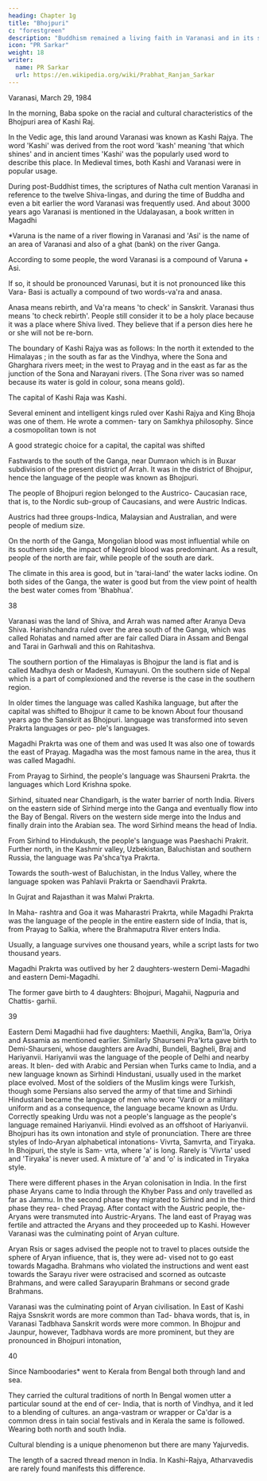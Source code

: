 ```yaml
---
heading: Chapter 1g
title: "Bhojpuri"
c: "forestgreen"
description: "Buddhism remained a living faith in Varanasi and in its surrouding districts for several hundred years."
icon: "PR Sarkar"
weight: 18
writer:
  name: PR Sarkar
  url: https://en.wikipedia.org/wiki/Prabhat_Ranjan_Sarkar
---
```



Varanasi, March 29, 1984

In the morning, Baba spoke on the racial and cultural characteristics of the Bhojpuri area of Kashi Raj.

In the Vedic age, this land around Varanasi was known as Kashi Rajya. The word 'Kashi' was derived from the root word 'kash' meaning 'that which shines' and in ancient times 'Kashi' was the popularly used word to describe this place. In Medieval times, both Kashi and Varanasi were in popular usage. 

During post-Buddhist times, the scriptures of Natha cult mention Varanasi in reference to the twelve Shiva-lingas, and during the time of Buddha and even a bit earlier the word Varanasi was frequently used. And about 3000 years ago Varanasi is mentioned in the Udalayasan, a book written in Magadhi


*Varuna is the name of a river flowing in Varanasi and 'Asi' is the name of an area of Varanasi and also of a ghat (bank) on the river Ganga.


According to some people, the word Varanasi is a compound of Varuna + Asi. 

If so, it should be pronounced Varunasi, but it is not pronounced like this Vara- Basi is actually a compound of two words-va'ra and anasa. 

Anasa means rebirth, and Va'ra means 'to check' in Sanskrit. Varanasi thus means 'to check rebirth'. People still consider it to be a holy place because it was a place where Shiva lived. They believe that if a person dies here he or she will not be re-born.


The boundary of Kashi Rajya was as follows: In the north it extended to the Himalayas ; in the south as far as the Vindhya, where the Sona and Gharghara rivers meet; in the west to Prayag and in the east as far as the junction of the Sona and Narayani rivers. (The Sona river was so named because its water is gold in colour, sona means gold).

The capital of Kashi Raja was Kashi.

Several eminent and intelligent kings ruled over Kashi Rajya and King Bhoja was one of them. He wrote a commen- tary on Samkhya philosophy. Since a cosmopolitan town is not 

A good strategic choice for a capital, the capital was shifted 

Fastwards to the south of the Ganga, near Dumraon which is in Buxar subdivision of the present district of Arrah. It was in the district of Bhojpur, hence the language of the people was known as Bhojpuri.

The people of Bhojpuri region belonged to the Austrico- Caucasian race, that is, to the Nordic sub-group of Caucasians, and were Austric Indicas. 

Austrics had three groups-Indica, Malaysian and Australian, and were people of medium size.

 On the north of the Ganga, Mongolian blood was most influential while on its southern side, the impact of Negroid blood was predominant. As a result, people of the north are fair, while people of the south are dark.

The climate in this area is good, but in 'tarai-land' the water lacks iodine. On both sides of the Ganga, the water is good but from the view point of health the best water comes from 'Bhabhua'.

38

Varanasi was the land of Shiva, and Arrah was named after Aranya Deva Shiva. Harishchandra ruled over the area south of the Ganga, which was called Rohatas and named after are fair called Diara in Assam and Bengal and Tarai in Garhwali and this on Rahitashva. 


The southern portion of the Himalayas is Bhojpur the land is flat and is called Madhya desh or Madesh, Kumayuni. On the southern side of Nepal which is a part of complexioned and the reverse is the case in the southern region. 

In older times the language was called Kashika language, but after the capital was shifted to Bhojpur it came to be known About four thousand years ago the Sanskrit as Bhojpuri. language was transformed into seven Prakrta languages or peo- ple's languages. 

Magadhi Prakrta was one of them and was used It was also one of towards the east of Prayag. Magadha was the most famous name in the area, thus it was called Magadhi. 

From Prayag to Sirhind, the people's language was Shaurseni Prakrta. the languages which Lord Krishna spoke.

Sirhind, situated near Chandigarh, is the water barrier of north India. Rivers on the eastern side of Sirhind merge into the Ganga and eventually flow into the Bay of Bengal. Rivers on the western side merge into the Indus and finally drain into the Arabian sea. The word Sirhind means the head of India. 

From Sirhind to Hindukush, the people's language was Paeshachi Prakrit. Further north, in the Kashmir valley, Uzbekistan, Baluchistan and southern Russia, the language was Pa'shca'tya Prakrta. 


Towards the south-west of Baluchistan, in the Indus Valley, where the language spoken was Pahlavii Prakrta or Saendhavii Prakrta. 

In Gujrat and Rajasthan it was Malwi Prakrta.

In Maha- rashtra and Goa it was Maharastri Prakrta, while Magadhi Prakrta was the language of the people in the entire eastern side of India, that is, from Prayag to Salkia, where the Brahmaputra River enters India. 

Usually, a language survives one thousand years, while a script lasts for two thousand years.

Magadhi Prakrta was outlived by her 2 daughters-western Demi-Magadhi and eastern Demi-Magadhi. 

The former gave birth to 4 daughters: Bhojpuri, Magahii, Nagpuria and Chattis- garhii. 

39

Eastern Demi Magadhii had five daughters: Maethili, Angika, Bam'la, Oriya and Assamia as mentioned earlier. Similarly Shaurseni Pra'krta gave birth to Demi-Shaurseni, whose daughters are Avadhi, Bundeli, Bagheli, Braj and Hariyanvii. Hariyanvii was the language of the people of Delhi and nearby areas. It blen- ded with Arabic and Persian when Turks came to India, and a new language known as Sirhindi Hindustani, usually used in the market place evolved. Most of the soldiers of the Muslim kings were Turkish, though some Persians also served the army of that time and Sirhindi Hindustani became
the language of
men who wore 'Vardi or a military uniform and as a consequence, the language became known as Urdu. Correctly speaking Urdu was not a people's language as the people's language remained Hariyanvii. Hindi evolved as an offshoot of Hariyanvii.
Bhojpuri has its own intonation and style of pronunciation. There are three styles of Indo-Aryan alphabetical intonations- Vivrta, Samvrta, and Tiryaka. In Bhojpuri, the style is Sam- vrta, where 'a' is long. Rarely is 'Vivrta' used and 'Tiryaka' is never used. A mixture of 'a' and 'o' is indicated in Tiryaka style.

There were different phases in the Aryan colonisation in India. In the first phase Aryans came to India through the Khyber Pass and only travelled as far as Jammu. In the second phase they migrated to Sirhind and in the third phase they rea- ched Prayag. After contact with the Austric people, the-Aryans were transmuted into Austric-Aryans. The land east of Prayag was fertile and attracted the Aryans and they proceeded up to Kashi. However Varanasi was the culminating point of Aryan
culture.

Aryan Rsis or sages advised the people not to travel to places outside the sphere of Aryan infiuence, that is, they were ad- vised not to go east towards Magadha. Brahmans who violated the instructions and went east towards the Sarayu river were ostracised and scorned as outcaste Brahmans, and were called Sarayuparin Brahmans or second grade Brahmans.

Varanasi was the culminating point of Aryan civilisation. In East of Kashi Rajya Ssnskrit words are more common than Tad- bhava words, that is, in Varanasi Tadbhava Sanskrit words were more common. In Bhojpur and Jaunpur, however, Tadbhava words are more prominent, but they are pronounced in Bhojpuri intonation,

40


Since Namboodaries* went to Kerala from Bengal both through land and sea. 

They carried the cultural traditions of north In Bengal women utter a particular sound at the end of cer- India, that is north of Vindhya, and it led to a blending of cultures. an anga-vastram or wrapper or Ca'dar is a common dress in tain social festivals and in Kerala the same is followed. Wearing both north and south India. 

Cultural blending is a unique phenomenon but there are many Yajurvedis. 

The length of a sacred thread menon in India. In Kashi-Rajya, Atharvavedis are rarely found
manifests this difference.
